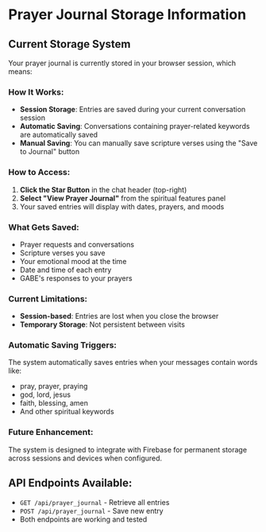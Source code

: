 # Prayer Journal Storage Information

## Current Storage System

Your prayer journal is currently stored in your browser session, which means:

### How It Works:
- **Session Storage**: Entries are saved during your current conversation session
- **Automatic Saving**: Conversations containing prayer-related keywords are automatically saved
- **Manual Saving**: You can manually save scripture verses using the "Save to Journal" button

### How to Access:
1. **Click the Star Button** in the chat header (top-right)
2. **Select "View Prayer Journal"** from the spiritual features panel
3. Your saved entries will display with dates, prayers, and moods

### What Gets Saved:
- Prayer requests and conversations
- Scripture verses you save
- Your emotional mood at the time
- Date and time of each entry
- GABE's responses to your prayers

### Current Limitations:
- **Session-based**: Entries are lost when you close the browser
- **Temporary Storage**: Not persistent between visits

### Automatic Saving Triggers:
The system automatically saves entries when your messages contain words like:
- pray, prayer, praying
- god, lord, jesus
- faith, blessing, amen
- And other spiritual keywords

### Future Enhancement:
The system is designed to integrate with Firebase for permanent storage across sessions and devices when configured.

## API Endpoints Available:
- `GET /api/prayer_journal` - Retrieve all entries
- `POST /api/prayer_journal` - Save new entry
- Both endpoints are working and tested